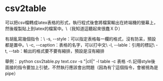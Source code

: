 # csv2table
可以把csv檔轉成latex表格的形式，執行程式後會將檔案輸出在終端機的螢幕上，然後複製貼上到latex的檔案中。\\（我知道這聽起來很蠢ＸＤ）

有胡亂寫幾個指令：\\
-s, --style：可以指定表格每一欄的格式，沒有防呆，預設都是置中。\\
-c, --caption：表格的名字，可以打中文\\
-l, --lable：引用的標記\\
-t, --tab：輸出的格式要不要有縮排，預設是沒有縮排

舉例：
python csv2table.py text.csv -s "|cll|" -l table -c 表格 -t\\
記得style後面接的指令要加上引號，不然執行應該會出問題（因為有'|'這個指令，會被視為是pipe）
